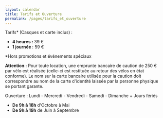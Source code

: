 ```yaml
---
layout: calendar
title: Tarifs et Ouverture
permalink: /pages/tarifs_et_ouverture
---
```


Tarifs* (Casques et carte inclus) :
- **4 heures :** 39 €
- **1 journée :** 59 €

*Hors promotions et événements spéciaux

**Attention :** Pour toute location, une emprunte bancaire de caution de 250 € par vélo est réalisée (celle-ci est restituée au retour des vélos en état conforme). Le nom sur la carte bancaire utilisée pour la caution doit correspondre au nom de la carte d'identité laissée par la personne physique se portant garante.

Ouverture : Lundi - Mercredi - Vendredi - Samedi - Dimanche + Jours fériés
- **De 9h à 18h** d'Octobre à Mai
- **De 9h à 19h** de Juin à Septembre

